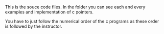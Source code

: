 This is the souce code files.
In the folder you can see each and every examples and implementation of c pointers.

You have to just follow the numerical order of the c programs as these order is followed by the instructor.

